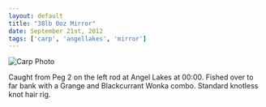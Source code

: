 ```yaml
---
layout: default
title: "38lb 0oz Mirror"
date: September 21st, 2012
tags: ['carp', 'angellakes', 'mirror']
---
```


![Carp Photo](https://s3-eu-west-1.amazonaws.com/davemcnally/2012-09-20+23.48.02.jpg)

Caught from Peg 2 on the left rod at Angel Lakes at 00:00. Fished over to far bank with a Grange and Blackcurrant Wonka combo. Standard knotless knot hair rig.